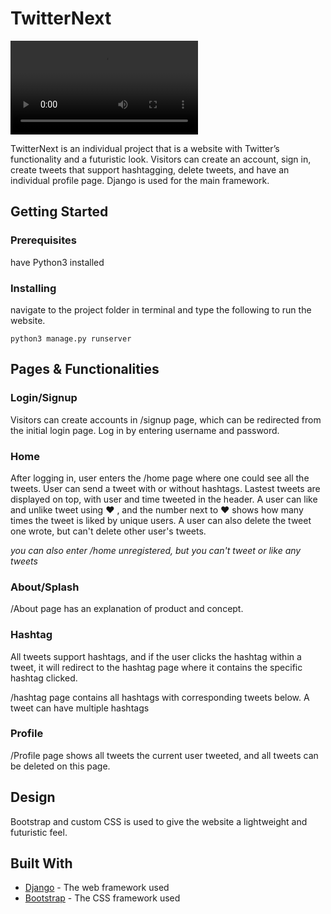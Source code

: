 # TwitterNext

![](TwitterNext.mp4)

TwitterNext is an individual project that is a website with Twitter’s functionality and a futuristic look. Visitors can create an account, sign in, create tweets that support hashtagging, delete tweets, and have an individual profile page. Django is used for the main framework.

## Getting Started

### Prerequisites

have Python3 installed 

### Installing

navigate to the project folder in terminal and type the following to run the website.

```
python3 manage.py runserver
```

## Pages & Functionalities

### Login/Signup

Visitors can create accounts in /signup page, which can be redirected from the initial login page. Log in by entering username and password.

### Home

After logging in, user enters the /home page where one could see all the tweets. User can send a tweet with or without hashtags. 
Lastest tweets are displayed on top, with user and time tweeted in the header.
A user can like and unlike tweet using ♥ , and the number next to ♥ shows how many times the tweet is liked by unique users. 
A user can also delete the tweet one wrote, but can't delete other user's tweets. 

*you can also enter /home unregistered, but you can't tweet or like any tweets*

### About/Splash

/About page has an explanation of product and concept. 

### Hashtag

All tweets support hashtags, and if the user clicks the hashtag within a tweet, it will redirect to the hashtag page where it contains the specific hashtag clicked.

/hashtag page contains all hashtags with corresponding tweets below. A tweet can have multiple hashtags
 
### Profile

/Profile page shows all tweets the current user tweeted, and all tweets can be deleted on this page. 

## Design 

Bootstrap and custom CSS is used to give the website a lightweight and futuristic feel. 

## Built With

* [Django](https://www.djangoproject.com/) - The web framework used
* [Bootstrap](https://getbootstrap.com/) - The CSS framework used
